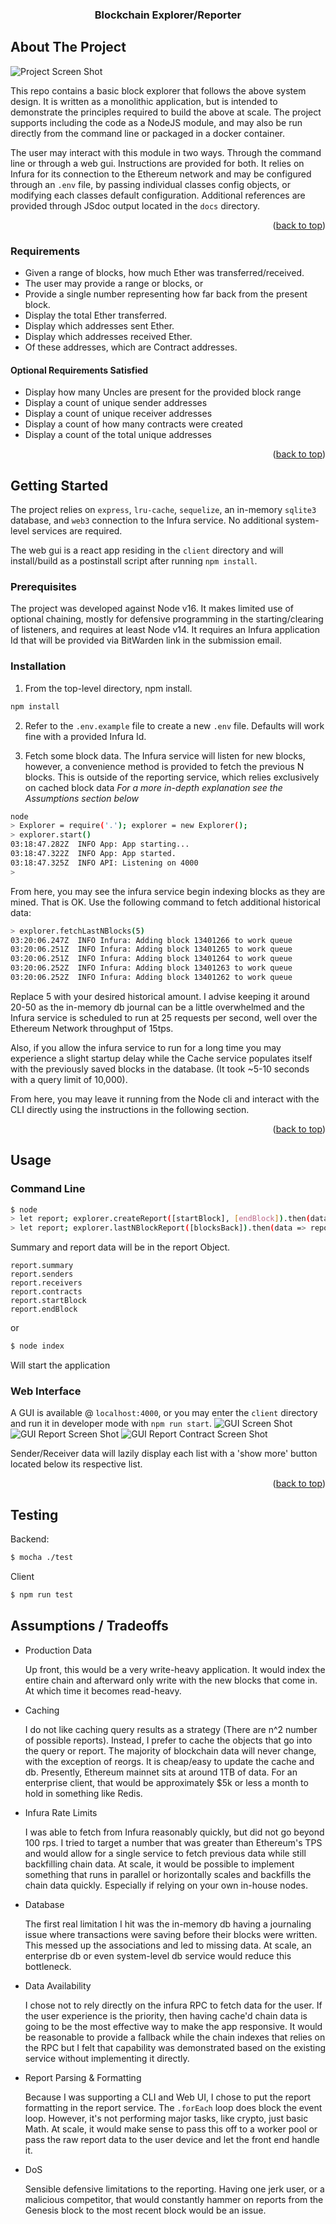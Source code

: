 <div id="top"></div>

<div align="center">

<h3 align="center">Blockchain Explorer/Reporter</h3>
</div>

<!-- ABOUT THE PROJECT -->

## About The Project

![Project Screen Shot](https://github.com/tenthirtyone/chainexplorer/blob/master/docs/systemdesign.jpg?raw=true)

This repo contains a basic block explorer that follows the above system design. It is written as a monolithic application, but is intended to demonstrate the principles required to build the above at scale. The project supports including the code as a NodeJS module, and may also be run directly from the command line or packaged in a docker container.

The user may interact with this module in two ways. Through the command line or through a web gui. Instructions are provided for both. It relies on Infura for its connection to the Ethereum network and may be configured through an `.env` file, by passing individual classes config objects, or modifying each classes default configuration. Additional references are provided through JSdoc output located in the `docs` directory.

<p align="right">(<a href="#top">back to top</a>)</p>

### Requirements

- Given a range of blocks, how much Ether was transferred/received.
- The user may provide a range or blocks, or
- Provide a single number representing how far back from the present block.
- Display the total Ether transferred.
- Display which addresses sent Ether.
- Display which addresses received Ether.
- Of these addresses, which are Contract addresses.

#### Optional Requirements Satisfied

- Display how many Uncles are present for the provided block range
- Display a count of unique sender addresses
- Display a count of unique receiver addresses
- Display a count of how many contracts were created
- Display a count of the total unique addresses

<p align="right">(<a href="#top">back to top</a>)</p>

<!-- GETTING STARTED -->

## Getting Started

The project relies on `express`, `lru-cache`, `sequelize`, an in-memory `sqlite3` database, and `web3` connection to the Infura service. No additional system-level services are required.

The web gui is a react app residing in the `client` directory and will install/build as a postinstall script after running `npm install`.

### Prerequisites

The project was developed against Node v16. It makes limited use of optional chaining, mostly for defensive programming in the starting/clearing of listeners, and requires at least Node v14. It requires an Infura application Id that will be provided via BitWarden link in the submission email.

### Installation

1. From the top-level directory, npm install.

```sh
npm install
```

2. Refer to the `.env.example` file to create a new `.env` file. Defaults will work fine with a provided Infura Id.

3. Fetch some block data. The Infura service will listen for new blocks, however, a convenience method is provided to fetch the previous N blocks. This is outside of the reporting service, which relies exclusively on cached block data _For a more in-depth explanation see the Assumptions section below_

```sh
node
> Explorer = require('.'); explorer = new Explorer();
> explorer.start()
03:18:47.282Z  INFO App: App starting...
03:18:47.322Z  INFO App: App started.
03:18:47.325Z  INFO API: Listening on 4000
>
```

From here, you may see the infura service begin indexing blocks as they are mined. That is OK. Use the following command to fetch additional historical data:

```sh
> explorer.fetchLastNBlocks(5)
03:20:06.247Z  INFO Infura: Adding block 13401266 to work queue
03:20:06.251Z  INFO Infura: Adding block 13401265 to work queue
03:20:06.251Z  INFO Infura: Adding block 13401264 to work queue
03:20:06.252Z  INFO Infura: Adding block 13401263 to work queue
03:20:06.252Z  INFO Infura: Adding block 13401262 to work queue
```

Replace 5 with your desired historical amount. I advise keeping it around 20-50 as the in-memory db journal can be a little overwhelmed and the Infura service is scheduled to run at 25 requests per second, well over the Ethereum Network throughput of 15tps.

Also, if you allow the infura service to run for a long time you may experience a slight startup delay while the Cache service populates itself with the previously saved blocks in the database. (It took ~5-10 seconds with a query limit of 10,000).

From here, you may leave it running from the Node cli and interact with the CLI directly using the instructions in the following section.

<p align="right">(<a href="#top">back to top</a>)</p>

<!-- USAGE EXAMPLES -->

## Usage

### Command Line

```sh
$ node
> let report; explorer.createReport([startBlock], [endBlock]).then(data => report = data)
> let report; explorer.lastNBlockReport([blocksBack]).then(data => report = data)
```

Summary and report data will be in the report Object.

```
report.summary
report.senders
report.receivers
report.contracts
report.startBlock
report.endBlock
```

or

```sh
$ node index
```

Will start the application

### Web Interface

A GUI is available @ `localhost:4000`, or you may enter the `client` directory and run it in developer mode with `npm run start`.
![GUI Screen Shot](https://github.com/tenthirtyone/chainexplorer/blob/master/docs/gui-startup.png?raw=true)
![GUI Report Screen Shot](https://github.com/tenthirtyone/chainexplorer/blob/master/docs/gui-report.png?raw=true)
![GUI Report Contract Screen Shot](https://github.com/tenthirtyone/chainexplorer/blob/master/docs/gui-contract.png?raw=true)

Sender/Receiver data will lazily display each list with a 'show more' button located below its respective list.

<p align="right">(<a href="#top">back to top</a>)</p>

## Testing

Backend:

```sh
$ mocha ./test
```

Client

```sh
$ npm run test
```

## Assumptions / Tradeoffs

- Production Data

  Up front, this would be a very write-heavy application. It would index the entire chain and afterward only write with the new blocks that come in. At which time it becomes read-heavy.

- Caching

  I do not like caching query results as a strategy (There are n^2 number of possible reports). Instead, I prefer to cache the objects that go into the query or report. The majority of blockchain data will never change, with the exception of reorgs. It is cheap/easy to update the cache and db. Presently, Ethereum mainnet sits at around 1TB of data. For an enterprise client, that would be approximately $5k or less a month to hold in something like Redis.

- Infura Rate Limits

  I was able to fetch from Infura reasonably quickly, but did not go beyond 100 rps. I tried to target a number that was greater than Ethereum's TPS and would allow for a single service to fetch previous data while still backfilling chain data. At scale, it would be possible to implement something that runs in parallel or horizontally scales and backfills the chain data quickly. Especially if relying on your own in-house nodes.

- Database

  The first real limitation I hit was the in-memory db having a journaling issue where transactions were saving before their blocks were written. This messed up the associations and led to missing data. At scale, an enterprise db or even system-level db service would reduce this bottleneck.

- Data Availability

  I chose not to rely directly on the infura RPC to fetch data for the user. If the user experience is the priority, then having cache'd chain data is going to be the most effective way to make the app responsive. It would be reasonable to provide a fallback while the chain indexes that relies on the RPC but I felt that capability was demonstrated based on the existing service without implementing it directly.

- Report Parsing & Formatting

  Because I was supporting a CLI and Web UI, I chose to put the report formatting in the report service. The `.forEach` loop does block the event loop. However, it's not performing major tasks, like crypto, just basic Math. At scale, it would make sense to pass this off to a worker pool or pass the raw report data to the user device and let the front end handle it.

- DoS

  Sensible defensive limitations to the reporting. Having one jerk user, or a malicious competitor, that would constantly hammer on reports from the Genesis block to the most recent block would be an issue.
